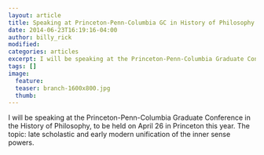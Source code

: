 ```yaml
---
layout: article
title: Speaking at Princeton-Penn-Columbia GC in History of Philosophy
date: 2014-06-23T16:19:16-04:00
author: billy_rick
modified:
categories: articles
excerpt: I will be speaking at the Princeton-Penn-Columbia Graduate Conference in the History of Philosophy, to be held on April 26 in Princeton this year.
tags: []
image:
  feature:
  teaser: branch-1600x800.jpg
  thumb:
---
```


I will be speaking at the Princeton-Penn-Columbia Graduate Conference in the History of Philosophy, to be held on April 26 in Princeton this year. The topic: late scholastic and early modern unification of the inner sense powers.